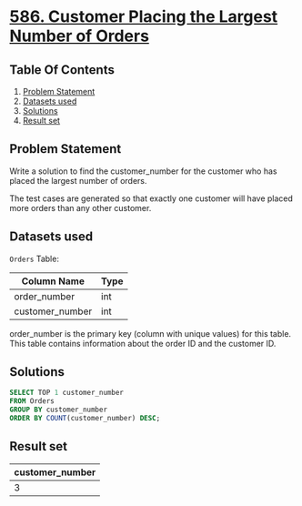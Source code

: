 # [586. Customer Placing the Largest Number of Orders](https://leetcode.com/problems/customer-placing-the-largest-number-of-orders/description/)

## Table Of Contents
1. [Problem Statement](#problem-statement)
2. [Datasets used](#datasets-used)
3. [Solutions](#solutions)
4. [Result set](#result-set)

## Problem Statement

Write a solution to find the customer_number for the customer who has placed the largest number of orders.

The test cases are generated so that exactly one customer will have placed more orders than any other customer.

## Datasets used

```Orders``` Table:

| Column Name     | Type     |
| --------------- | -------- |
| order_number    | int      |
| customer_number | int      |

order_number is the primary key (column with unique values) for this table.
This table contains information about the order ID and the customer ID.

## Solutions

```sql
SELECT TOP 1 customer_number 
FROM Orders
GROUP BY customer_number
ORDER BY COUNT(customer_number) DESC;
```

## Result set

| customer_number |
| --------------- |
| 3               |